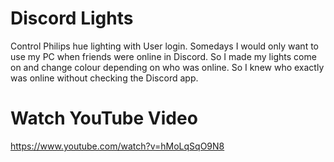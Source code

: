# Discord Lights
Control Philips hue lighting with User login.
Somedays I would only want to use my PC when friends were online in Discord. So I made my lights come on and change colour depending on who was online.
So I knew who exactly was online without checking the Discord app.


# Watch YouTube Video
https://www.youtube.com/watch?v=hMoLqSqO9N8

